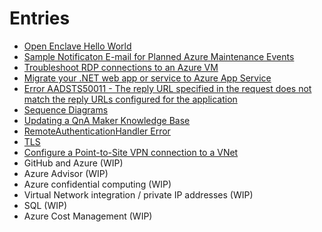 # Entries
- [Open Enclave Hello World](./openenclave-helloworld.md)
- [Sample Notificaton E-mail for Planned Azure Maintenance Events](./notification-for-planned-azure-maintenance-events.md)
- [Troubleshoot RDP connections to an Azure VM](./troubleshoot-rdp-connection.md)
- [Migrate your .NET web app or service to Azure App Service](./dotnet-azure-migration-app-service.md)
- [Error AADSTS50011 - The reply URL specified in the request does not match the reply URLs configured for the application](aad-error-aadsts50011.md)
- [Sequence Diagrams](sequence-diagrams.md)
- [Updating a QnA Maker Knowledge Base](./qnamaker-update-knowledge-base.md)
- [RemoteAuthenticationHandler Error](./RemoteAuthenticationHandler-error.md)
- [TLS](./tls.md)
- [Configure a Point-to-Site VPN connection to a VNet](./vpn-gateway-howto-point-to-site.md)
- GitHub and Azure (WIP)
- Azure Advisor (WIP)
- Azure confidential computing (WIP)
- Virtual Network integration / private IP addresses (WIP)
- SQL (WIP)  
- Azure Cost Management (WIP)